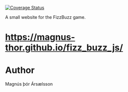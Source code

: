[![Coverage Status](https://coveralls.io/repos/github/magnus-thor/fizz_buzz_js/badge.svg?branch=master)](https://coveralls.io/github/magnus-thor/fizz_buzz_js?branch=master)


A small website for the FizzBuzz game.

# https://magnus-thor.github.io/fizz_buzz_js/


# Author
Magnús þór Ársælsson
